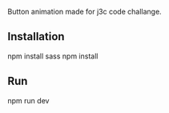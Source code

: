 Button animation made for j3c code challange.

## Installation
npm install sass
npm install

## Run
npm run dev
